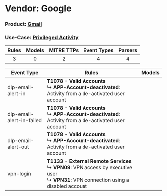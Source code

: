 Vendor: Google
==============
### Product: [Gmail](../ds_google_gmail.md)
### Use-Case: [Privileged Activity](../../../../UseCases/uc_privileged_activity.md)

| Rules | Models | MITRE TTPs | Event Types | Parsers |
|:-----:|:------:|:----------:|:-----------:|:-------:|
|   3   |   0    |     2      |      4      |    4    |

| Event Type                | Rules                                                                                                                                                | Models |
| ------------------------- | ---------------------------------------------------------------------------------------------------------------------------------------------------- | ------ |
| dlp-email-alert-in        | <b>T1078 - Valid Accounts</b><br> ↳ <b>APP-Account-deactivated</b>: Activity from a de-activated user account                                        |        |
| dlp-email-alert-in-failed | <b>T1078 - Valid Accounts</b><br> ↳ <b>APP-Account-deactivated</b>: Activity from a de-activated user account                                        |        |
| dlp-email-alert-out       | <b>T1078 - Valid Accounts</b><br> ↳ <b>APP-Account-deactivated</b>: Activity from a de-activated user account                                        |        |
| vpn-login                 | <b>T1133 - External Remote Services</b><br> ↳ <b>VPN09</b>: VPN access by executive user<br> ↳ <b>VPN31</b>: VPN connection using a disabled account |        |